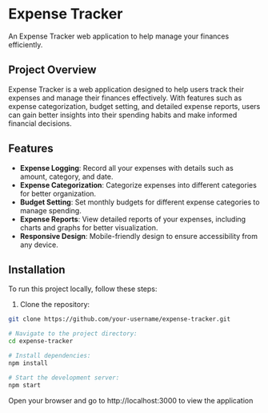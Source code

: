 # Expense Tracker

An Expense Tracker web application to help manage your finances efficiently.

## Project Overview

Expense Tracker is a web application designed to help users track their expenses and manage their finances effectively. With features such as expense categorization, budget setting, and detailed expense reports, users can gain better insights into their spending habits and make informed financial decisions.



## Features

- **Expense Logging**: Record all your expenses with details such as amount, category, and date.
- **Expense Categorization**: Categorize expenses into different categories for better organization.
- **Budget Setting**: Set monthly budgets for different expense categories to manage spending.
- **Expense Reports**: View detailed reports of your expenses, including charts and graphs for better visualization.
- **Responsive Design**: Mobile-friendly design to ensure accessibility from any device.

## Installation

To run this project locally, follow these steps:

1. Clone the repository:

```bash
git clone https://github.com/your-username/expense-tracker.git

# Navigate to the project directory:
cd expense-tracker

# Install dependencies:
npm install

# Start the development server:
npm start
```
Open your browser and go to http://localhost:3000 to view the application
